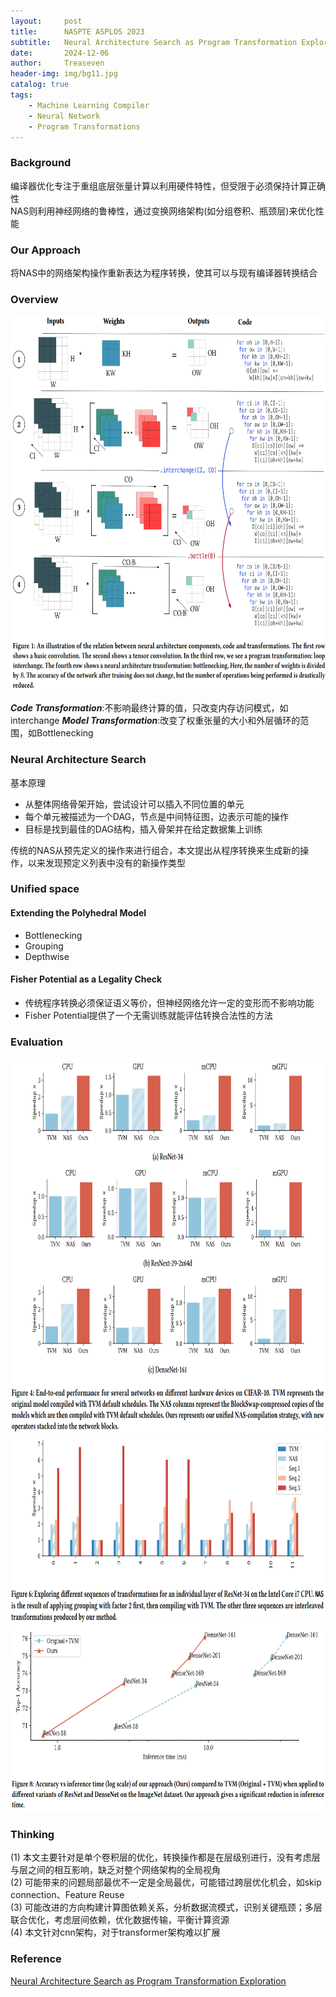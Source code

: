 ```yaml
---
layout:     post
title:      NASPTE ASPLOS 2023
subtitle:   Neural Architecture Search as Program Transformation Exploration
date:       2024-12-06
author:     Treaseven
header-img: img/bg11.jpg
catalog: true
tags:
    - Machine Learning Compiler
    - Neural Network
    - Program Transformations
---
```


### Background
编译器优化专注于重组底层张量计算以利用硬件特性，但受限于必须保持计算正确性<br>
NAS则利用神经网络的鲁棒性，通过变换网络架构(如分组卷积、瓶颈层)来优化性能

### Our Approach
将NAS中的网络架构操作重新表达为程序转换，使其可以与现有编译器转换结合

### Overview


<img width="1000" height="600" src="/img/post-naspte-overview.png"/>

***Code Transformation***:不影响最终计算的值，只改变内存访问模式，如interchange
***Model Transformation***:改变了权重张量的大小和外层循环的范围，如Bottlenecking


### Neural Architecture Search
基本原理
* 从整体网络骨架开始，尝试设计可以插入不同位置的单元
* 每个单元被描述为一个DAG，节点是中间特征图，边表示可能的操作
* 目标是找到最佳的DAG结构，插入骨架并在给定数据集上训练

传统的NAS从预先定义的操作来进行组合，本文提出从程序转换来生成新的操作，以来发现预定义列表中没有的新操作类型


### Unified space
#### Extending the Polyhedral Model
* Bottlenecking
* Grouping
* Depthwise

#### Fisher Potential as a Legality Check
* 传统程序转换必须保证语义等价，但神经网络允许一定的变形而不影响功能
* Fisher Potential提供了一个无需训练就能评估转换合法性的方法

### Evaluation

<img width="1000" height="600" src="/img/post-naspte-performance.png"/>



<img width="1000" height="300" src="/img/post-naspte-sequence.png"/>



<img width="1000" height="300" src="/img/post-naspte-accuracy.png"/>


### Thinking
(1) 本文主要针对是单个卷积层的优化，转换操作都是在层级别进行，没有考虑层与层之间的相互影响，缺乏对整个网络架构的全局视角<br>
(2) 可能带来的问题局部最优不一定是全局最优，可能错过跨层优化机会，如skip connection、Feature Reuse<br>
(3) 可能改进的方向构建计算图依赖关系，分析数据流模式，识别关键瓶颈；多层联合优化，考虑层间依赖，优化数据传输，平衡计算资源<br>
(4) 本文针对cnn架构，对于transformer架构难以扩展


### Reference
[Neural Architecture Search as Program Transformation Exploration](https://dl.acm.org/doi/pdf/10.1145/3445814.3446753)